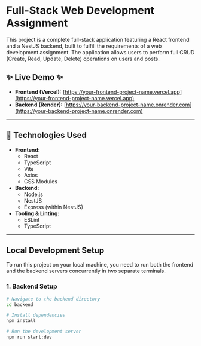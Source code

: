 # Full-Stack Web Development Assignment

This project is a complete full-stack application featuring a React frontend and a NestJS backend, built to fulfill the requirements of a web development assignment. The application allows users to perform full CRUD (Create, Read, Update, Delete) operations on users and posts.

## ✨ Live Demo ✨

- **Frontend (Vercel):** [https://your-frontend-project-name.vercel.app](https://your-frontend-project-name.vercel.app)
- **Backend (Render):** [https://your-backend-project-name.onrender.com](https://your-backend-project-name.onrender.com)

---

## 🚀 Technologies Used

- **Frontend:**
  - React
  - TypeScript
  - Vite
  - Axios
  - CSS Modules
- **Backend:**
  - Node.js
  - NestJS
  - Express (within NestJS)
- **Tooling & Linting:**
  - ESLint
  - TypeScript

---

## Local Development Setup

To run this project on your local machine, you need to run both the frontend and the backend servers concurrently in two separate terminals.

### 1. Backend Setup

```bash
# Navigate to the backend directory
cd backend

# Install dependencies
npm install

# Run the development server
npm run start:dev
```
